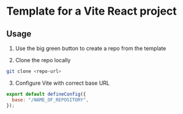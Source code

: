 # Template for a Vite React project

## Usage

1. Use the big green button to create a repo from the template

2. Clone the repo locally

```sh
git clone <repo-url>
```

3. Configure Vite with correct base URL

```js
export default defineConfig({
  base: "/NAME_OF_REPOSITORY",
});
```
